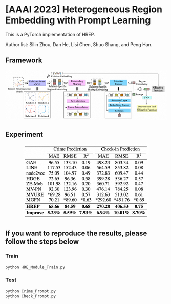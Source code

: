 # [AAAI 2023] Heterogeneous Region Embedding with Prompt Learning

This is a PyTorch implementation of HREP.

Author list: Silin Zhou, Dan He, Lisi Chen, Shuo Shang, and Peng Han.

## Framework
<div align=center>
<img src="framework.png"/>
</div>

## Experiment
<div align=center>
<img src="exp.png"/>
</div>

## If you want to reproduce the results, please follow the steps below

### Train
```shell
python HRE_Module_Train.py
```

### Test
```shell
python Crime_Prompt.py
python Check_Prompt.py
```

